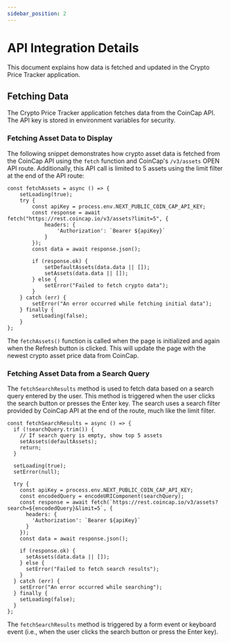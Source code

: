 ```yaml
---
sidebar_position: 2
---
```


# API Integration Details

This document explains how data is fetched and updated in the Crypto Price Tracker application.

## Fetching Data

The Crypto Price Tracker application fetches data from the CoinCap API. The API key is stored in environment variables for security.

### Fetching Asset Data to Display

The following snippet demonstrates how crypto asset data is fetched from the CoinCap API using the `fetch` function and CoinCap's `/v3/assets` OPEN API route.
Additionally, this API call is limited to 5 assets using the limit filter at the end of the API route:

```tsx
const fetchAssets = async () => {
    setLoading(true);
    try {
        const apiKey = process.env.NEXT_PUBLIC_COIN_CAP_API_KEY;
        const response = await fetch("https://rest.coincap.io/v3/assets?limit=5", {
            headers: {
                'Authorization': `Bearer ${apiKey}`
            }
        });
        const data = await response.json();

        if (response.ok) {
            setDefaultAssets(data.data || []);
            setAssets(data.data || []);
        } else {
            setError("Failed to fetch crypto data");
        }
    } catch (err) {
        setError("An error occurred while fetching initial data");
    } finally {
        setLoading(false);
    }
};
```

The `fetchAssets()` function is called when the page is initialized and again when the Refresh button  is
clicked. This will update the page with the newest crypto asset price data from CoinCap.

### Fetching Asset Data from a Search Query

The `fetchSearchResults` method is used to fetch data based on a search query entered by the user. This
method is triggered when the user clicks the search button or presses the Enter key. The search uses a search filter provided
by CoinCap API at the end of the route, much like the limit filter.

```tsx
const fetchSearchResults = async () => {
  if (!searchQuery.trim()) {
    // If search query is empty, show top 5 assets
    setAssets(defaultAssets);
    return;
  }

  setLoading(true);
  setError(null);

  try {
    const apiKey = process.env.NEXT_PUBLIC_COIN_CAP_API_KEY;
    const encodedQuery = encodeURIComponent(searchQuery);
    const response = await fetch(`https://rest.coincap.io/v3/assets?search=${encodedQuery}&limit=5`, {
      headers: {
        'Authorization': `Bearer ${apiKey}`
      }
    });
    const data = await response.json();

    if (response.ok) {
      setAssets(data.data || []);
    } else {
      setError("Failed to fetch search results");
    }
  } catch (err) {
    setError("An error occurred while searching");
  } finally {
    setLoading(false);
  }
};
```

The `fetchSearchResults` method is triggered by a form event or keyboard event (i.e., when the user clicks
the search button or press the Enter key).
